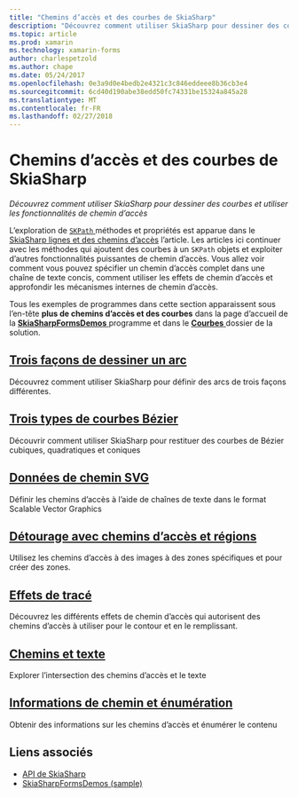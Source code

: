 ```yaml
---
title: "Chemins d’accès et des courbes de SkiaSharp"
description: "Découvrez comment utiliser SkiaSharp pour dessiner des courbes et utiliser les fonctionnalités de chemin d’accès"
ms.topic: article
ms.prod: xamarin
ms.technology: xamarin-forms
author: charlespetzold
ms.author: chape
ms.date: 05/24/2017
ms.openlocfilehash: 0e3a9d0e4bedb2e4321c3c846eddeee8b36cb3e4
ms.sourcegitcommit: 6cd40d190abe38edd50fc74331be15324a845a28
ms.translationtype: MT
ms.contentlocale: fr-FR
ms.lasthandoff: 02/27/2018
---
```

# <a name="skiasharp-curves-and-paths"></a>Chemins d’accès et des courbes de SkiaSharp

_Découvrez comment utiliser SkiaSharp pour dessiner des courbes et utiliser les fonctionnalités de chemin d’accès_

L’exploration de [ `SKPath` ](https://developer.xamarin.com/api/type/SkiaSharp.SKPath/) méthodes et propriétés est apparue dans le [SkiaSharp lignes et des chemins d’accès](~/xamarin-forms/user-interface/graphics/skiasharp/paths/index.md) l’article. Les articles ici continuer avec les méthodes qui ajoutent des courbes à un `SKPath` objets et exploiter d’autres fonctionnalités puissantes de chemin d’accès. Vous allez voir comment vous pouvez spécifier un chemin d’accès complet dans une chaîne de texte concis, comment utiliser les effets de chemin d’accès et approfondir les mécanismes internes de chemin d’accès.

Tous les exemples de programmes dans cette section apparaissent sous l’en-tête **plus de chemins d’accès et des courbes** dans la page d’accueil de la [ **SkiaSharpFormsDemos** ](https://developer.xamarin.com/samples/xamarin-forms/SkiaSharpForms/SkiaSharpFormsDemos/) programme et dans le [ **Courbes** ](https://github.com/xamarin/xamarin-forms-samples/tree/master/SkiaSharpForms/SkiaSharpFormsDemos/SkiaSharpFormsDemos/SkiaSharpFormsDemos/Curves) dossier de la solution.

## <a name="three-ways-to-draw-an-arcarcsmd"></a>[Trois façons de dessiner un arc](arcs.md)

Découvrez comment utiliser SkiaSharp pour définir des arcs de trois façons différentes.

## <a name="three-types-of-bzier-curvesbeziersmd"></a>[Trois types de courbes Bézier](beziers.md)

Découvrir comment utiliser SkiaSharp pour restituer des courbes de Bézier cubiques, quadratiques et coniques

## <a name="svg-path-datapath-datamd"></a>[Données de chemin SVG](path-data.md)

Définir les chemins d’accès à l’aide de chaînes de texte dans le format Scalable Vector Graphics

## <a name="clipping-with-paths-and-regionsclippingmd"></a>[Détourage avec chemins d’accès et régions](clipping.md)

Utilisez les chemins d’accès à des images à des zones spécifiques et pour créer des zones.

## <a name="path-effectseffectsmd"></a>[Effets de tracé](effects.md)

Découvrez les différents effets de chemin d’accès qui autorisent des chemins d’accès à utiliser pour le contour et en le remplissant.

## <a name="paths-and-texttext-pathsmd"></a>[Chemins et texte](text-paths.md)

Explorer l’intersection des chemins d’accès et le texte

## <a name="path-information-and-enumerationinformationmd"></a>[Informations de chemin et énumération](information.md)

Obtenir des informations sur les chemins d’accès et énumérer le contenu


## <a name="related-links"></a>Liens associés

- [API de SkiaSharp](https://developer.xamarin.com/api/root/SkiaSharp/)
- [SkiaSharpFormsDemos (sample)](https://developer.xamarin.com/samples/xamarin-forms/SkiaSharpForms/SkiaSharpFormsDemos/)
